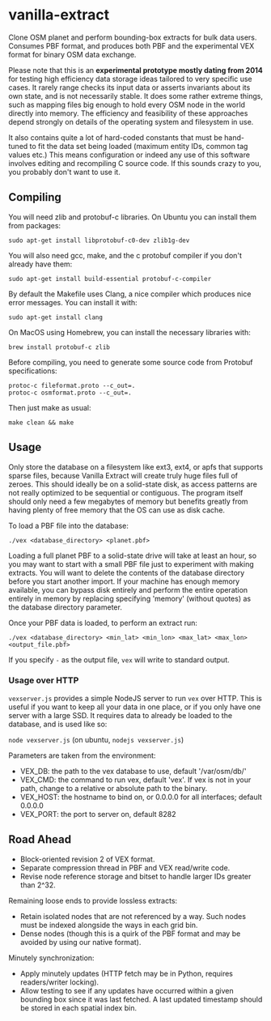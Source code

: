 vanilla-extract
===============

Clone OSM planet and perform bounding-box extracts for bulk data users. Consumes PBF format, and produces both PBF and the experimental VEX format for binary OSM data exchange.

Please note that this is an **experimental prototype mostly dating from 2014** for testing high efficiency data storage ideas tailored to very specific use cases. It rarely range checks its input data or asserts invariants about its own state, and is not necessarily stable. It does some rather extreme things, such as mapping files big enough to hold every OSM node in the world directly into memory. The efficiency and feasibility of these approaches depend strongly on details of the operating system and filesystem in use.

It also contains quite a lot of hard-coded constants that must be hand-tuned to fit the data set being loaded (maximum entity IDs, common tag values etc.) This means configuration or indeed any use of this software involves editing and recompiling C source code. If this sounds crazy to you, you probably don't want to use it.

## Compiling

You will need zlib and protobuf-c libraries. On Ubuntu you can install them from packages:

`sudo apt-get install libprotobuf-c0-dev zlib1g-dev`

You will also need gcc, make, and the c protobuf compiler if you don't already have them:

`sudo apt-get install build-essential protobuf-c-compiler`

By default the Makefile uses Clang, a nice compiler which produces nice error messages. You can install it with:

`sudo apt-get install clang`

On MacOS using Homebrew, you can install the necessary libraries with:

`brew install protobuf-c zlib`

Before compiling, you need to generate some source code from Protobuf specifications: 

```
protoc-c fileformat.proto --c_out=.
protoc-c osmformat.proto --c_out=.
```

Then just make as usual:

`make clean && make`

## Usage

Only store the database on a filesystem like ext3, ext4, or apfs that supports sparse files, because Vanilla Extract will create truly huge files full of zeroes. This should ideally be on a solid-state disk, as access patterns are not really optimized to be sequential or contiguous. The program itself should only need a few megabytes of memory but benefits greatly from having plenty of free memory that the OS can use as disk cache.

To load a PBF file into the database:

`./vex <database_directory> <planet.pbf>`

Loading a full planet PBF to a solid-state drive will take at least an hour, so you may want to start with a small PBF file just to experiment with making extracts. You will want to delete the contents of the database directory before you start another import. If your machine has enough memory available, you can bypass disk entirely and perform the entire operation entirely in memory by replacing specifying 'memory' (without quotes) as the database directory parameter.

Once your PBF data is loaded, to perform an extract run:

`./vex <database_directory> <min_lat> <min_lon> <max_lat> <max_lon> <output_file.pbf>`

If you specify `-` as the output file, `vex` will write to standard output.

### Usage over HTTP

`vexserver.js` provides a simple NodeJS server to run `vex` over HTTP. This is useful if you want to keep all your data
in one place, or if you only have one server with a large SSD. It requires data to already be loaded to the database,
and is used like so:

`node vexserver.js` (on ubuntu, `nodejs vexserver.js`)

Parameters are taken from the environment:
- VEX_DB: the path to the vex database to use, default '/var/osm/db/'
- VEX_CMD: the command to run vex, default 'vex'. If vex is not in your path, change to a relative or absolute path to the binary.
- VEX_HOST: the hostname to bind on, or 0.0.0.0 for all interfaces; default 0.0.0.0
- VEX_PORT: the port to server on, default 8282

## Road Ahead

* Block-oriented revision 2 of VEX format.
* Separate compression thread in PBF and VEX read/write code.
* Revise node reference storage and bitset to handle larger IDs greater than 2^32.

Remaining loose ends to provide lossless extracts:

* Retain isolated nodes that are not referenced by a way. Such nodes must be indexed alongside the ways in each grid bin.
* Dense nodes (though this is a quirk of the PBF format and may be avoided by using our native format).

Minutely synchronization:

* Apply minutely updates (HTTP fetch may be in Python, requires readers/writer locking).
* Allow testing to see if any updates have occurred within a given bounding box since it was last fetched. A last updated timestamp should be stored in each spatial index bin.
